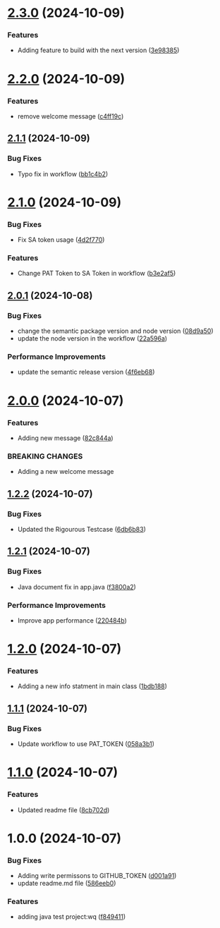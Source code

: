 # [2.3.0](https://github.com/venkat-odevo/semantic-release-test-repo/compare/v2.2.0...v2.3.0) (2024-10-09)


### Features

* Adding feature to build with the next version ([3e98385](https://github.com/venkat-odevo/semantic-release-test-repo/commit/3e98385f70887ec896ce1ea17d6232d5d2099d0a))

# [2.2.0](https://github.com/venkat-odevo/semantic-release-test-repo/compare/v2.1.1...v2.2.0) (2024-10-09)


### Features

* remove welcome message ([c4ff19c](https://github.com/venkat-odevo/semantic-release-test-repo/commit/c4ff19c5d9a62c78807aaa9eaca66e3a04bab49b))

## [2.1.1](https://github.com/venkat-odevo/semantic-release-test-repo/compare/v2.1.0...v2.1.1) (2024-10-09)


### Bug Fixes

* Typo fix in workflow ([bb1c4b2](https://github.com/venkat-odevo/semantic-release-test-repo/commit/bb1c4b21433537b41c742f339f3ee128096fefc7))

# [2.1.0](https://github.com/venkat-odevo/semantic-release-test-repo/compare/v2.0.1...v2.1.0) (2024-10-09)


### Bug Fixes

* Fix SA token usage ([4d2f770](https://github.com/venkat-odevo/semantic-release-test-repo/commit/4d2f770c9975d049516b013ef62774ceb1bc3e63))


### Features

* Change PAT Token to SA Token in workflow ([b3e2af5](https://github.com/venkat-odevo/semantic-release-test-repo/commit/b3e2af5c028635e38dc625242aa097a91dd4af03))

## [2.0.1](https://github.com/venkat-odevo/semantic-release-test-repo/compare/v2.0.0...v2.0.1) (2024-10-08)


### Bug Fixes

* change the semantic package version and node version ([08d9a50](https://github.com/venkat-odevo/semantic-release-test-repo/commit/08d9a50e18c6fd50c3e942b56dcdcd199fcef1c1))
* update the node version in the workflow ([22a596a](https://github.com/venkat-odevo/semantic-release-test-repo/commit/22a596aac04c8c2c7c33370cafa1ed7fe66dd05d))


### Performance Improvements

* update the semantic release version ([4f6eb68](https://github.com/venkat-odevo/semantic-release-test-repo/commit/4f6eb68c78c2efe23f7f0d9e5b4f3fa9ee4c6fb2))

# [2.0.0](https://github.com/venkat-odevo/semantic-release-test-repo/compare/v1.2.2...v2.0.0) (2024-10-07)


### Features

* Adding new message ([82c844a](https://github.com/venkat-odevo/semantic-release-test-repo/commit/82c844a05764bccabccb11a6551a2ac3cf34d8c9))


### BREAKING CHANGES

* Adding a new welcome message

## [1.2.2](https://github.com/venkat-odevo/semantic-release-test-repo/compare/v1.2.1...v1.2.2) (2024-10-07)


### Bug Fixes

* Updated the Rigourous Testcase ([6db6b83](https://github.com/venkat-odevo/semantic-release-test-repo/commit/6db6b83ef281eff8f0df1a88db047cc955e6b9fd))

## [1.2.1](https://github.com/venkat-odevo/semantic-release-test-repo/compare/v1.2.0...v1.2.1) (2024-10-07)


### Bug Fixes

* Java document fix in app.java ([f3800a2](https://github.com/venkat-odevo/semantic-release-test-repo/commit/f3800a2f07b27b1990f676443a8c4e0862e2535e))


### Performance Improvements

* Improve app performance ([220484b](https://github.com/venkat-odevo/semantic-release-test-repo/commit/220484ba94f6f760a80b174dd996883f7e0ae347))

# [1.2.0](https://github.com/venkat-odevo/semantic-release-test-repo/compare/v1.1.1...v1.2.0) (2024-10-07)


### Features

* Adding a new info statment in main class ([1bdb188](https://github.com/venkat-odevo/semantic-release-test-repo/commit/1bdb1884cf37df6febe64f6501db084a2e141127))

## [1.1.1](https://github.com/venkat-odevo/semantic-release-test-repo/compare/v1.1.0...v1.1.1) (2024-10-07)


### Bug Fixes

* Update workflow to use PAT_TOKEN ([058a3b1](https://github.com/venkat-odevo/semantic-release-test-repo/commit/058a3b1af777b7ee80a39cac5af6cb7daedf6369))

# [1.1.0](https://github.com/venkat-odevo/semantic-release-test-repo/compare/v1.0.0...v1.1.0) (2024-10-07)


### Features

* Updated readme file ([8cb702d](https://github.com/venkat-odevo/semantic-release-test-repo/commit/8cb702d530536a147a0460f20852ddd7a6f18cc6))

# 1.0.0 (2024-10-07)


### Bug Fixes

* Adding write permissons to GITHUB_TOKEN ([d001a91](https://github.com/venkat-odevo/semantic-release-test-repo/commit/d001a91c52c745b964c04b60c8a8bc32938bcdca))
* update readme.md file ([586eeb0](https://github.com/venkat-odevo/semantic-release-test-repo/commit/586eeb03463466972b4eafb5178f6e660ad14c87))


### Features

* adding java test project:wq ([f849411](https://github.com/venkat-odevo/semantic-release-test-repo/commit/f84941121d42ccfa97be86aa34546dbc40c37a35))
